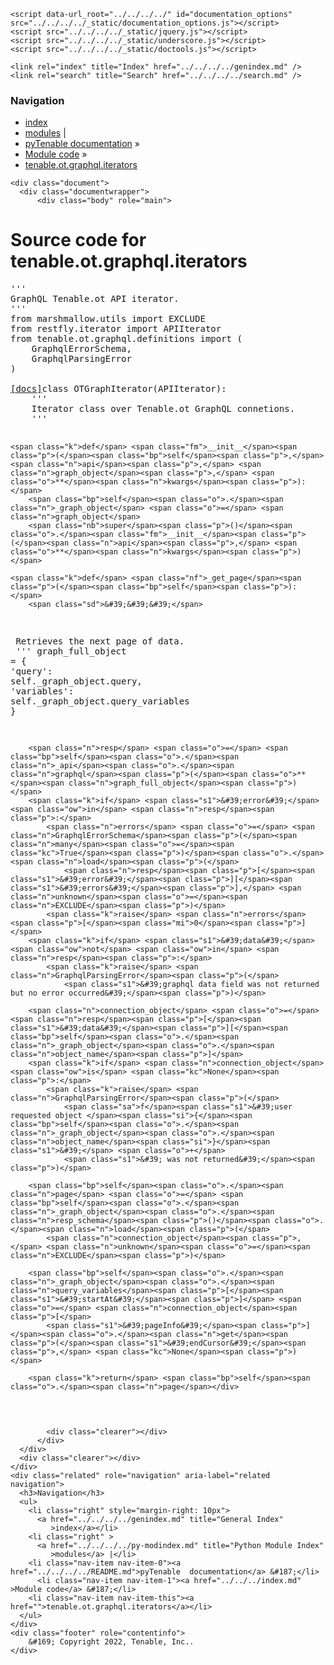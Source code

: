 
<!DOCTYPE html>

<html lang="en">
  <head>
    <meta charset="utf-8" />
    <meta name="viewport" content="width=device-width, initial-scale=1.0" />
    <title>tenable.ot.graphql.iterators &#8212; pyTenable  documentation</title>
    <link rel="stylesheet" type="text/css" href="../../../../_static/pygments.css" />
    <link rel="stylesheet" type="text/css" href="../../../../_static/classic.css" />
    <link rel="stylesheet" type="text/css" href="../../../../_static/custom.css" />
    
    <script data-url_root="../../../../" id="documentation_options" src="../../../../_static/documentation_options.js"></script>
    <script src="../../../../_static/jquery.js"></script>
    <script src="../../../../_static/underscore.js"></script>
    <script src="../../../../_static/doctools.js"></script>
    
    <link rel="index" title="Index" href="../../../../genindex.md" />
    <link rel="search" title="Search" href="../../../../search.md" /> 
  </head><body>
    <div class="related" role="navigation" aria-label="related navigation">
      <h3>Navigation</h3>
      <ul>
        <li class="right" style="margin-right: 10px">
          <a href="../../../../genindex.md" title="General Index"
             accesskey="I">index</a></li>
        <li class="right" >
          <a href="../../../../py-modindex.md" title="Python Module Index"
             >modules</a> |</li>
        <li class="nav-item nav-item-0"><a href="../../../../README.md">pyTenable  documentation</a> &#187;</li>
          <li class="nav-item nav-item-1"><a href="../../../index.md" accesskey="U">Module code</a> &#187;</li>
        <li class="nav-item nav-item-this"><a href="">tenable.ot.graphql.iterators</a></li> 
      </ul>
    </div>  

    <div class="document">
      <div class="documentwrapper">
          <div class="body" role="main">
            
  <h1>Source code for tenable.ot.graphql.iterators</h1><div class="highlight"><pre>
<span></span><span class="sd">&#39;&#39;&#39;</span>
<span class="sd">GraphQL Tenable.ot API iterator.</span>
<span class="sd">&#39;&#39;&#39;</span>
<span class="kn">from</span> <span class="nn">marshmallow.utils</span> <span class="kn">import</span> <span class="n">EXCLUDE</span>
<span class="kn">from</span> <span class="nn">restfly.iterator</span> <span class="kn">import</span> <span class="n">APIIterator</span>
<span class="kn">from</span> <span class="nn">tenable.ot.graphql.definitions</span> <span class="kn">import</span> <span class="p">(</span>
    <span class="n">GraphqlErrorSchema</span><span class="p">,</span>
    <span class="n">GraphqlParsingError</span>
<span class="p">)</span>


<div class="viewcode-block" id="OTGraphIterator"><a class="viewcode-back" href="../../../../tenable.ot.graphql.md#tenable.ot.graphql.iterators.OTGraphIterator">[docs]</a><span class="k">class</span> <span class="nc">OTGraphIterator</span><span class="p">(</span><span class="n">APIIterator</span><span class="p">):</span>
    <span class="sd">&#39;&#39;&#39;</span>
<span class="sd">    Iterator class over Tenable.ot GraphQL connetions.</span>
<span class="sd">    &#39;&#39;&#39;</span>

    <span class="k">def</span> <span class="fm">__init__</span><span class="p">(</span><span class="bp">self</span><span class="p">,</span> <span class="n">api</span><span class="p">,</span> <span class="n">graph_object</span><span class="p">,</span> <span class="o">**</span><span class="n">kwargs</span><span class="p">):</span>
        <span class="bp">self</span><span class="o">.</span><span class="n">_graph_object</span> <span class="o">=</span> <span class="n">graph_object</span>
        <span class="nb">super</span><span class="p">()</span><span class="o">.</span><span class="fm">__init__</span><span class="p">(</span><span class="n">api</span><span class="p">,</span> <span class="o">**</span><span class="n">kwargs</span><span class="p">)</span>

    <span class="k">def</span> <span class="nf">_get_page</span><span class="p">(</span><span class="bp">self</span><span class="p">):</span>
        <span class="sd">&#39;&#39;&#39;</span>
<span class="sd">        Retrieves the next page of data.</span>
<span class="sd">        &#39;&#39;&#39;</span>
        <span class="n">graph_full_object</span> <span class="o">=</span> <span class="p">{</span>
            <span class="s1">&#39;query&#39;</span><span class="p">:</span> <span class="bp">self</span><span class="o">.</span><span class="n">_graph_object</span><span class="o">.</span><span class="n">query</span><span class="p">,</span>
            <span class="s1">&#39;variables&#39;</span><span class="p">:</span> <span class="bp">self</span><span class="o">.</span><span class="n">_graph_object</span><span class="o">.</span><span class="n">query_variables</span>
        <span class="p">}</span>

        <span class="n">resp</span> <span class="o">=</span> <span class="bp">self</span><span class="o">.</span><span class="n">_api</span><span class="o">.</span><span class="n">graphql</span><span class="p">(</span><span class="o">**</span><span class="n">graph_full_object</span><span class="p">)</span>
        <span class="k">if</span> <span class="s1">&#39;error&#39;</span> <span class="ow">in</span> <span class="n">resp</span><span class="p">:</span>
            <span class="n">errors</span> <span class="o">=</span> <span class="n">GraphqlErrorSchema</span><span class="p">(</span><span class="n">many</span><span class="o">=</span><span class="kc">True</span><span class="p">)</span><span class="o">.</span><span class="n">load</span><span class="p">(</span>
                <span class="n">resp</span><span class="p">[</span><span class="s1">&#39;error&#39;</span><span class="p">][</span><span class="s1">&#39;errors&#39;</span><span class="p">],</span> <span class="n">unknown</span><span class="o">=</span><span class="n">EXCLUDE</span><span class="p">)</span>
            <span class="k">raise</span> <span class="n">errors</span><span class="p">[</span><span class="mi">0</span><span class="p">]</span>
        <span class="k">if</span> <span class="s1">&#39;data&#39;</span> <span class="ow">not</span> <span class="ow">in</span> <span class="n">resp</span><span class="p">:</span>
            <span class="k">raise</span> <span class="n">GraphqlParsingError</span><span class="p">(</span>
                <span class="s1">&#39;graphql data field was not returned but no error occurred&#39;</span><span class="p">)</span>

        <span class="n">connection_object</span> <span class="o">=</span> <span class="n">resp</span><span class="p">[</span><span class="s1">&#39;data&#39;</span><span class="p">][</span><span class="bp">self</span><span class="o">.</span><span class="n">_graph_object</span><span class="o">.</span><span class="n">object_name</span><span class="p">]</span>
        <span class="k">if</span> <span class="n">connection_object</span> <span class="ow">is</span> <span class="kc">None</span><span class="p">:</span>
            <span class="k">raise</span> <span class="n">GraphqlParsingError</span><span class="p">(</span>
                <span class="sa">f</span><span class="s1">&#39;user requested object </span><span class="si">{</span><span class="bp">self</span><span class="o">.</span><span class="n">_graph_object</span><span class="o">.</span><span class="n">object_name</span><span class="si">}</span><span class="s1">&#39;</span> <span class="o">+</span>
                <span class="s1">&#39; was not returned&#39;</span><span class="p">)</span>

        <span class="bp">self</span><span class="o">.</span><span class="n">page</span> <span class="o">=</span> <span class="bp">self</span><span class="o">.</span><span class="n">_graph_object</span><span class="o">.</span><span class="n">resp_schema</span><span class="p">()</span><span class="o">.</span><span class="n">load</span><span class="p">(</span>
            <span class="n">connection_object</span><span class="p">,</span> <span class="n">unknown</span><span class="o">=</span><span class="n">EXCLUDE</span><span class="p">)</span>

        <span class="bp">self</span><span class="o">.</span><span class="n">_graph_object</span><span class="o">.</span><span class="n">query_variables</span><span class="p">[</span><span class="s1">&#39;startAt&#39;</span><span class="p">]</span> <span class="o">=</span> <span class="n">connection_object</span><span class="p">[</span>
            <span class="s1">&#39;pageInfo&#39;</span><span class="p">]</span><span class="o">.</span><span class="n">get</span><span class="p">(</span><span class="s1">&#39;endCursor&#39;</span><span class="p">,</span> <span class="kc">None</span><span class="p">)</span>

        <span class="k">return</span> <span class="bp">self</span><span class="o">.</span><span class="n">page</span></div>
</pre></div>

            <div class="clearer"></div>
          </div>
      </div>
      <div class="clearer"></div>
    </div>
    <div class="related" role="navigation" aria-label="related navigation">
      <h3>Navigation</h3>
      <ul>
        <li class="right" style="margin-right: 10px">
          <a href="../../../../genindex.md" title="General Index"
             >index</a></li>
        <li class="right" >
          <a href="../../../../py-modindex.md" title="Python Module Index"
             >modules</a> |</li>
        <li class="nav-item nav-item-0"><a href="../../../../README.md">pyTenable  documentation</a> &#187;</li>
          <li class="nav-item nav-item-1"><a href="../../../index.md" >Module code</a> &#187;</li>
        <li class="nav-item nav-item-this"><a href="">tenable.ot.graphql.iterators</a></li> 
      </ul>
    </div>
    <div class="footer" role="contentinfo">
        &#169; Copyright 2022, Tenable, Inc..
    </div>
  </body>
</html>